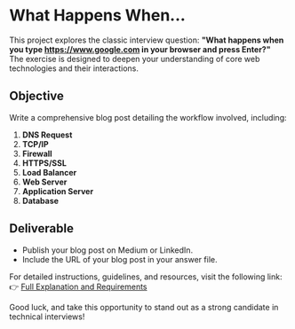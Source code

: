 # What Happens When...

This project explores the classic interview question: **"What happens when you type https://www.google.com in your browser and press Enter?"**  
The exercise is designed to deepen your understanding of core web technologies and their interactions.

## Objective

Write a comprehensive blog post detailing the workflow involved, including:

1. **DNS Request**  
2. **TCP/IP**  
3. **Firewall**  
4. **HTTPS/SSL**  
5. **Load Balancer**  
6. **Web Server**  
7. **Application Server**  
8. **Database**  

## Deliverable

- Publish your blog post on Medium or LinkedIn.  
- Include the URL of your blog post in your answer file.

For detailed instructions, guidelines, and resources, visit the following link:  
👉 [Full Explanation and Requirements](https://www.wildernessbot.com/contact.html)  

Good luck, and take this opportunity to stand out as a strong candidate in technical interviews!
